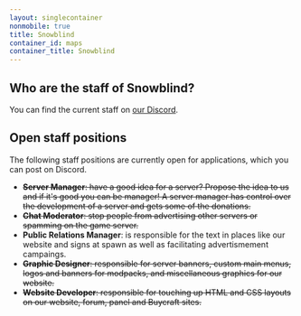 ```yaml
---
layout: singlecontainer
nonmobile: true
title: Snowblind
container_id: maps
container_title: Snowblind
---
```

## Who are the staff of Snowblind?
You can find the current staff on [our Discord](https://discord.gg/wJPr2q9wFe).

## Open staff positions
The following staff positions are currently open for applications, which you can post on Discord.
- ~~**Server Manager**: have a good idea for a server? Propose the idea to us and if it's good you can be manager! A server manager has control over the development of a server and gets some of the donations.~~
- ~~**Chat Moderator**: stop people from advertising other servers or spamming on the game server.~~
- **Public Relations Manager**: is responsible for the text in places like our website and signs at spawn as well as facilitating advertismement campaings.
- ~~**Graphic Designer**: responsible for server banners, custom main menus, logos and banners for modpacks, and miscellaneous graphics for our website.~~
- ~~**Website Developer**: responsible for touching up HTML and CSS layouts on our website, forum, panel and Buycraft sites.~~
